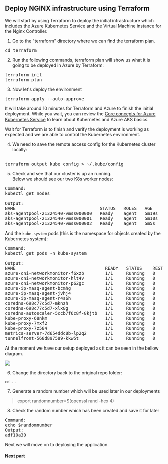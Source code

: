 ## Deploy NGINX infrastructure using Terraform

We will start by using Terraform to deploy the initial infrastructure which includes the Azure Kubernetes Service and the Virtual Machine instance for the Nginx Controller.

1. Go to the "terraform" directory where we can find the terraform plan.

<pre>
cd terraform
</pre>

2. Run the following commands, terraform plan will show us what it is going to be deployed in Azure by Terraform:
<pre>
terraform init
terraform plan
</pre>


3. Now let's deploy the environment
<pre>
terraform apply --auto-approve
</pre>


It will take around 10 minutes for Terraform and Azure to finish the initial deployment.
While you wait, you can review the [Core concepts for Azure Kubernetes Service](https://docs.microsoft.com/en-us/azure/aks/concepts-clusters-workloads) to learn about Kubernetes and Azure AKS basics.  


Wait for Terraform is to finish and verify the deployment is working as expected and we are able to control the Kubernetes environment.

4. We need to save the remote access config for the Kubernetes cluster locally:  
<pre> 
terraform output kube_config > ~/.kube/config
</pre>

5. Check and see that our cluster is up an running.  
Below we should see our two K8s worker nodes:
<pre>
Command:
kubectl get nodes

Output:   
NAME                                STATUS   ROLES   AGE     VERSION
aks-agentpool-21324540-vmss000000   Ready    agent   5m19s   v1.15.10
aks-agentpool-21324540-vmss000001   Ready    agent   5m10s   v1.15.10
aks-agentpool-21324540-vmss000002   Ready    agent   5m5s    v1.15.10
</pre>

And the `kube-system` pods (this is the namespace for objects created by the Kubernetes system):  
<pre>
Command:
kubectl get pods -n kube-system

Output:
NAME                                  READY   STATUS    RESTARTS   AGE
azure-cni-networkmonitor-f6xzb        1/1     Running   0          37m
azure-cni-networkmonitor-hlt4v        1/1     Running   0          37m
azure-cni-networkmonitor-p62gc        1/1     Running   0          37m
azure-ip-masq-agent-bcmhg             1/1     Running   0          37m
azure-ip-masq-agent-jvhj4             1/1     Running   0          37m
azure-ip-masq-agent-r4s6h             1/1     Running   0          37m
coredns-698c77c5d7-mknzh              1/1     Running   0          37m
coredns-698c77c5d7-xlx8g              1/1     Running   0          40m
coredns-autoscaler-5ccb7f6c8f-8kjtb   1/1     Running   0          40m
kube-proxy-68nkm                      1/1     Running   0          37m
kube-proxy-7mxf2                      1/1     Running   0          37m
kube-proxy-7z584                      1/1     Running   0          37m
metrics-server-7d654ddc8b-lp2q2       1/1     Running   0          40m
tunnelfront-568d897589-kkw5t          1/1     Running   0          40m
</pre>

At the moment we have our setup deployed as it can be seen in the bellow diagram.

![](images/3env.JPG)

6. Change the directory back to the original repo folder:
```
cd ..
```

7. Generate a random number which will be used later in our deployments
> export randomnumber=$(openssl rand -hex 4)

8. Check the random number which has been created and save it for later
<pre>
Command:
echo $randomnumber
Output:
adf10a30
</pre>


Next we will move on to deploying the application.

#### [Next part](4unit.md)
